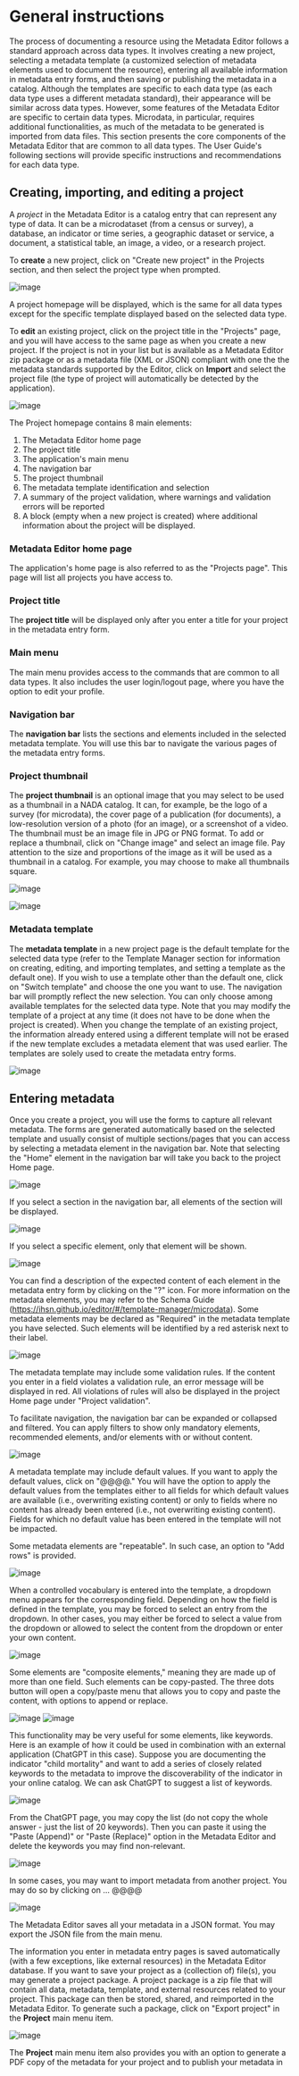 # General instructions

The process of documenting a resource using the Metadata Editor follows a standard approach across data types. It involves creating a new project, selecting a metadata template (a customized selection of metadata elements used to document the resource), entering all available information in metadata entry forms, and then saving or publishing the metadata in a catalog. Although the templates are specific to each data type (as each data type uses a different metadata standard), their appearance will be similar across data types. However, some features of the Metadata Editor are specific to certain data types. Microdata, in particular, requires additional functionalities, as much of the metadata to be generated is imported from data files. This section presents the core components of the Metadata Editor that are common to all data types. The User Guide's following sections will provide specific instructions and recommendations for each data type.

## Creating, importing, and editing a project

A *project* in the Metadata Editor is a catalog entry that can represent any type of data. It can be a microdataset (from a census or survey), a database, an indicator or time series, a geographic dataset or service, a document, a statistical table, an image, a video, or a research project.

To **create** a new project, click on "Create new project" in the Projects section, and then select the project type when prompted. 

![image](https://user-images.githubusercontent.com/35276300/234115577-1623cf4b-8fb5-4b7a-8a5e-cbf5acd497a0.png)

A project homepage will be displayed, which is the same for all data types except for the specific template displayed based on the selected data type.

To **edit** an existing project, click on the project title in the "Projects" page, and you will have access to the same page as when you create a new project. If the project is not in your list but is available as a Metadata Editor zip package or as a metadata file (XML or JSON) compliant with one the the metadata standards supported by the Editor, click on **Import** and select the project file (the type of project will automatically be detected by the application).

![image](https://user-images.githubusercontent.com/35276300/234115238-5a1819e7-3ab1-4246-aa78-243ccd2ed484.png)

The Project homepage contains 8 main elements:

1. The Metadata Editor home page 
2. The project title
3. The application's main menu
4. The navigation bar
5. The project thumbnail
6. The metadata template identification and selection
7. A summary of the project validation, where warnings and validation errors will be reported
8. A block (empty when a new project is created) where additional information about the project will be displayed.


### Metadata Editor home page

The application's home page is also referred to as the "Projects page". This page will list all projects you have access to.


### Project title

The **project title** will be displayed only after you enter a title for your project in the metadata entry form.


### Main menu

The main menu provides access to the commands that are common to all data types. It also includes the user login/logout page, where you have the option to edit your profile. 


### Navigation bar

The **navigation bar** lists the sections and elements included in the selected metadata template. You will use this bar to navigate the various pages of the metadata entry forms.


### Project thumbnail

The **project thumbnail** is an optional image that you may select to be used as a thumbnail in a NADA catalog. It can, for example, be the logo of a survey (for microdata), the cover page of a publication (for documents), a low-resolution version of a photo (for an image), or a screenshot of a video. The thumbnail must be an image file in JPG or PNG format. To add or replace a thumbnail, click on "Change image" and select an image file. Pay attention to the size and proportions of the image as it will be used as a thumbnail in a catalog. For example, you may choose to make all thumbnails square.

![image](https://user-images.githubusercontent.com/35276300/233796909-1d465b5d-2a63-4171-a35a-a42c595f2268.png)

![image](https://user-images.githubusercontent.com/35276300/233796889-bdcd8d1e-ff14-4d2a-be09-1ab5c99cd68d.png)


### Metadata template

The **metadata template** in a new project page is the default template for the selected data type (refer to the Template Manager section for information on creating, editing, and importing templates, and setting a template as the default one). If you wish to use a template other than the default one, click on "Switch template" and choose the one you want to use. The navigation bar will promptly reflect the new selection. You can only choose among available templates for the selected data type. Note that you may modify the template of a project at any time (it does not have to be done when the project is created). When you change the template of an existing project, the information already entered using a different template will not be erased if the new template excludes a metadata element that was used earlier. The templates are solely used to create the metadata entry forms. 

![image](https://user-images.githubusercontent.com/35276300/214939822-f513121c-b659-45d1-bb7b-45a0243d471b.png)


## Entering metadata

Once you create a project, you will use the forms to capture all relevant metadata. The forms are generated automatically based on the selected template and usually consist of multiple sections/pages that you can access by selecting a metadata element in the navigation bar. Note that selecting the "Home" element in the navigation bar will take you back to the project Home page.

![image](https://user-images.githubusercontent.com/35276300/234029126-d0fadae0-5aab-480a-b1af-6c2ee700f71b.png)

If you select a section in the navigation bar, all elements of the section will be displayed.

![image](https://user-images.githubusercontent.com/35276300/234029729-fbfe43f3-1f38-40af-89f3-d0b8892b51d9.png)

If you select a specific element, only that element will be shown.

![image](https://user-images.githubusercontent.com/35276300/234029935-e93809d5-2f8e-4171-b887-c94c9950c4d5.png)

You can find a description of the expected content of each element in the metadata entry form by clicking on the "?" icon. For more information on the metadata elements, you may refer to the Schema Guide (https://ihsn.github.io/editor/#/template-manager/microdata). Some metadata elements may be declared as "Required" in the metadata template you have selected. Such elements will be identified by a red asterisk next to their label.

![image](https://user-images.githubusercontent.com/35276300/234031109-3112da09-4dff-46ce-bb14-8c9d4a566d0f.png)
 
The metadata template may include some validation rules. If the content you enter in a field violates a validation rule, an error message will be displayed in red. All violations of rules will also be displayed in the project Home page under "Project validation".

To facilitate navigation, the navigation bar can be expanded or collapsed and filtered. You can apply filters to show only mandatory elements, recommended elements, and/or elements with or without content.

![image](https://user-images.githubusercontent.com/35276300/234031438-da04ec28-80dc-40bf-b3c9-4a549a5fb702.png)

A metadata template may include default values. If you want to apply the default values, click on "@@@@." You will have the option to apply the default values from the templates either to all fields for which default values are available (i.e., overwriting existing content) or only to fields where no content has already been entered (i.e., not overwriting existing content). Fields for which no default value has been entered in the template will not be impacted.

Some metadata elements are "repeatable". In such case, an option to "Add rows" is provided.

![image](https://user-images.githubusercontent.com/35276300/214942382-a69a9dab-2410-4493-8b1e-8d2469b14868.png)

When a controlled vocabulary is entered into the template, a dropdown menu appears for the corresponding field. Depending on how the field is defined in the template, you may be forced to select an entry from the dropdown. In other cases, you may either be forced to select a value from the dropdown or allowed to select the content from the dropdown or enter your own content.

![image](https://user-images.githubusercontent.com/35276300/214942534-d47df5a3-93f0-4d61-b956-46bbc89f0632.png)

Some elements are "composite elements," meaning they are made up of more than one field. Such elements can be copy-pasted. The three dots button will open a copy/paste menu that allows you to copy and paste the content, with options to append or replace.

![image](https://user-images.githubusercontent.com/35276300/234033852-ee6537f4-0c2a-4099-ad43-b86dbe79fe85.png)
![image](https://user-images.githubusercontent.com/35276300/234034226-6e71146e-8bab-4136-8bd4-ec5d9c401352.png)

This functionality may be very useful for some elements, like keywords. Here is an example of how it could be used in combination with an external application (ChatGPT in this case). Suppose you are documenting the indicator "child mortality" and want to add a series of closely related keywords to the metadata to improve the discoverability of the indicator in your online catalog. We can ask ChatGPT to suggest a list of keywords.

![image](https://user-images.githubusercontent.com/35276300/234036928-53450137-f83a-4699-b9be-9f3e2f1f43d8.png)

From the ChatGPT page, you may copy the list (do not copy the whole answer - just the list of 20 keywords). Then you can paste it using the "Paste (Append)" or "Paste (Replace)" option in the Metadata Editor and delete the keywords you may find non-relevant.

![image](https://user-images.githubusercontent.com/35276300/234038095-07977207-4c6d-4083-b4b4-e811c8b998d1.png)


In some cases, you may want to import metadata from another project. You may do so by clicking on ...
@@@@ 

![image](https://user-images.githubusercontent.com/35276300/234041042-299c7717-488f-4fc7-9661-7c5d9f993a9e.png)

The Metadata Editor saves all your metadata in a JSON format. You may export the JSON file from the main menu.


The information you enter in metadata entry pages is saved automatically (with a few exceptions, like external resources) in the Metadata Editor database. If you want to save your project as a (collection of) file(s), you may generate a project package. A project package is a zip file that will contain all data, metadata, template, and external resources related to your project. This package can then be stored, shared, and reimported in the Metadata Editor. To generate such a package, click on "Export project" in the **Project** main menu item.

![image](https://user-images.githubusercontent.com/35276300/234041377-0705c7a0-e5ca-45f8-9e3e-dadc5ba0a5dd.png)


The **Project** main menu item also provides you with an option to generate a PDF copy of the metadata for your project and to publish your metadata in

